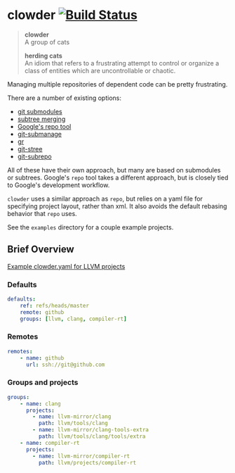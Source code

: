 # clowder [![Build Status](https://travis-ci.org/JrGoodle/clowder.svg)](https://travis-ci.org/JrGoodle/clowder)

> **clowder**  
> A group of cats
>
> **herding cats**  
> An idiom that refers to a frustrating attempt to control or organize a class of entities which are uncontrollable or chaotic.

Managing multiple repositories of dependent code can be pretty frustrating.

There are a number of existing options:

- [git submodules](https://git-scm.com/book/en/v2/Git-Tools-Submodules)
- [subtree merging](https://git-scm.com/book/en/v1/Git-Tools-Subtree-Merging)
- [Google's repo tool](https://code.google.com/p/git-repo/)
- [git-submanage](https://github.com/idbrii/git-submanage)
- [gr](https://github.com/mixu/gr)
- [git-stree](https://github.com/tdd/git-stree)
- [git-subrepo](https://github.com/ingydotnet/git-subrepo)

All of these have their own approach, but many are based on submodules or subtrees.
Google's `repo` tool takes a different approach, but is closely tied to Google's development workflow.

`clowder` uses a similar approach as `repo`, but relies on a yaml file for specifying project layout, rather than xml.
It also avoids the default rebasing behavior that `repo` uses.

See the `examples` directory for a couple example projects.

## Brief Overview

[Example clowder.yaml for LLVM projects](https://github.com/JrGoodle/llvm-projects/blob/master/clowder.yaml)

### Defaults

```yaml
defaults:
    ref: refs/heads/master
    remote: github
    groups: [llvm, clang, compiler-rt]
```

### Remotes

```yaml
remotes:
    - name: github
      url: ssh://git@github.com
```

### Groups and projects

```yaml
groups:
    - name: clang
      projects:
        - name: llvm-mirror/clang
          path: llvm/tools/clang
        - name: llvm-mirror/clang-tools-extra
          path: llvm/tools/clang/tools/extra
    - name: compiler-rt
      projects:
        - name: llvm-mirror/compiler-rt
          path: llvm/projects/compiler-rt
```
